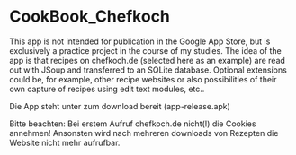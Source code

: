 # CookBook_Chefkoch
This app is not intended for publication in the Google App Store, but is exclusively a practice project in the course of my studies.
The idea of the app is that recipes on chefkoch.de (selected here as an example) are read out with JSoup and transferred to an SQLite database. Optional extensions could be, for example, other recipe websites or also possibilities of their own capture of recipes using edit text modules, etc..

Die App steht unter zum download bereit (app-release.apk)

Bitte beachten: Bei erstem Aufruf chefkoch.de nicht(!) die Cookies annehmen! Ansonsten wird nach mehreren downloads von Rezepten die Website nicht mehr aufrufbar.
